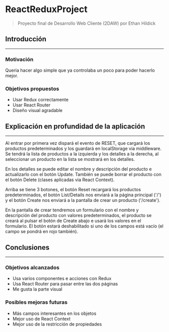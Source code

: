 # ReactReduxProject

>Proyecto final de Desarrollo Web Cliente (2DAW) por Ethan Hildick  

## Introducción
---
### Motivación

Queria hacer algo simple que ya controlaba un poco para poder hacerlo mejor.

### Objetivos propuestos

- Usar Redux correctamente
- Usar React Router
- Diseño visual agradable

## Explicación en profundidad de la aplicación
---

Al entrar por primera vez dispará el evento de RESET, que cargará los productos predeterminados y los guardará en localStorage via middleware.  
Se tendrá la lista de productos a la izquierda y los detalles a la derecha, al seleccionar un producto en la lista se mostrará en los detalles.  

En los detalles se puede editar el nombre y descripción del producto e actualizarlo con el botón Update. También se puede borrar el producto con el botón Delete (clases aplicadas via React Context).  

Arriba se tiene 3 botones, el botón Reset recargará los productos predeterminados, el botón List/Details nos enviará a la página principal ('/') y el botón Create nos enviará a la pantalla de crear un producto ('/create').  

En la pantalla de crear tendremos un formulario con el nombre y descripción del producto con valores predeterminados, el producto se creará al pulsar el botón de Create abajo e usará los valores en el formulario. El botón estará deshabilitado si uno de los campos está vacío (el campo se pondrá en rojo también).

## Conclusiones
---
### Objetivos alcanzados

- Usa varios componentes e acciones con Redux
- Usa React Router para pasar entre las dos páginas
- Me gusta la parte visual

### Posibles mejoras futuras

- Más campos interesantes en los objetos
- Mejor uso de React Context
- Mejor uso de la restricción de propiedades